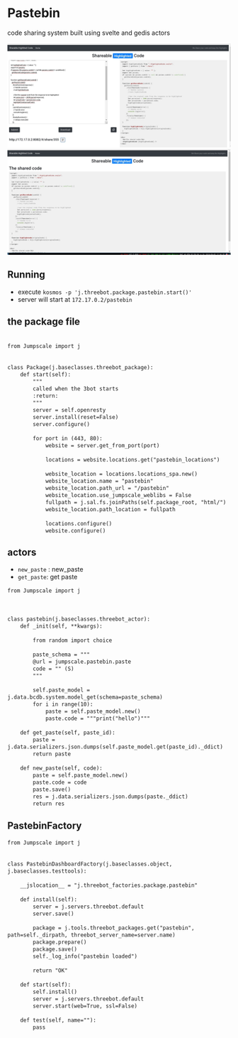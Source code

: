 # Pastebin

code sharing system built using svelte and gedis actors

![pastebin1](images/pastebin1.jpg)
![pastebin2](images/pastebin2.jpg)


## Running

- execute `kosmos -p 'j.threebot.package.pastebin.start()'`
- server will start at `172.17.0.2/pastebin`

## the package file

```python3

from Jumpscale import j


class Package(j.baseclasses.threebot_package):
    def start(self):
        """
        called when the 3bot starts
        :return:
        """
        server = self.openresty
        server.install(reset=False)
        server.configure()

        for port in (443, 80):
            website = server.get_from_port(port)

            locations = website.locations.get("pastebin_locations")

            website_location = locations.locations_spa.new()
            website_location.name = "pastebin"
            website_location.path_url = "/pastebin"
            website_location.use_jumpscale_weblibs = False
            fullpath = j.sal.fs.joinPaths(self.package_root, "html/")
            website_location.path_location = fullpath

            locations.configure()
            website.configure()

```


## actors

- `new_paste` : new_paste
- `get_paste`: get paste

```python3
from Jumpscale import j



class pastebin(j.baseclasses.threebot_actor):
    def _init(self, **kwargs):

        from random import choice

        paste_schema = """
        @url = jumpscale.pastebin.paste
        code = "" (S)
        """

        self.paste_model = j.data.bcdb.system.model_get(schema=paste_schema)
        for i in range(10):
            paste = self.paste_model.new()
            paste.code = """print("hello")"""

    def get_paste(self, paste_id):
        paste = j.data.serializers.json.dumps(self.paste_model.get(paste_id)._ddict)
        return paste

    def new_paste(self, code):
        paste = self.paste_model.new()
        paste.code = code
        paste.save()
        res = j.data.serializers.json.dumps(paste._ddict)
        return res
```

## PastebinFactory


```
from Jumpscale import j


class PastebinDashboardFactory(j.baseclasses.object, j.baseclasses.testtools):

    __jslocation__ = "j.threebot_factories.package.pastebin"

    def install(self):
        server = j.servers.threebot.default
        server.save()

        package = j.tools.threebot_packages.get("pastebin", path=self._dirpath, threebot_server_name=server.name)
        package.prepare()
        package.save()
        self._log_info("pastebin loaded")

        return "OK"

    def start(self):
        self.install()
        server = j.servers.threebot.default
        server.start(web=True, ssl=False)

    def test(self, name=""):
        pass

```

